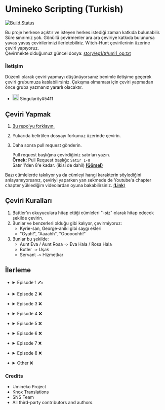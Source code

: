 # Umineko Scripting (Turkish)

[![Build Status](../../workflows/CI/badge.svg)](../../actions)

Bu proje herkese açıktır ve isteyen herkes istediği zaman katkıda bulunabilir. Süre sınırımız yok. Gönüllü çevirmenler ara ara çeviriye katkıda bulunursa yavaş yavaş çevirilerimizi ilerletebiliriz. Witch-Hunt çevirilerinin üzerine çeviri yapıyoruz.  
Çevirmekte olduğumuz güncel dosya: [story/ep1/tr/umi1_op.txt](../../tree/master/story/ep1/tr/umi1_op.txt)

### İletişim
Düzenli olarak çeviri yapmayı düşünüyorsanız benimle iletişime geçerek çeviri grubumuza katılabilirsiniz. Çakışma olmaması için çeviri yapmadan önce gruba yazmanız yararlı olacaktır.
- <img src="https://i.imgur.com/62IuQAp.png" width=20 title="Discord" />  Singularity#5411

## Çeviri Yapmak
1. [Bu repo'yu forklayın.](../../fork)
2. Yukarıda belirtilen dosyayı forkunuz üzerinde çevirin.
3. Daha sonra pull request gönderin.

   Pull request başlığına çevirdiğiniz satırları yazın.  
   **Örnek:** Pull Request başlığı: `Satır 1-8`  
   Satır 1'den 8'e kadar. (ikisi de dahil) [**(Görsel)**](https://i.imgur.com/au1UqRk.png)

Bazı cümlelerde takılıyor ya da cümleyi hangi karakterin söylediğini anlayamıyorsanız, çeviriyi yaparken yan sekmede de Youtube'a chapter chapter yüklediğim videolardan oyuna bakabilirsiniz. [(**Link**)](https://youtube.com/playlist?list=PLOxBDkucq83mp2JX42XQ_5n02-WNax7-H)

## Çeviri Kuralları

1. Battler'ın okuyuculara hitap ettiği cümleleri "-siz" olarak hitap edecek şekilde çevirin.
2. Bunlar ve benzerleri olduğu gibi kalıyor, çevirmiyoruz:
   * Kyrie-san, George-aniki gibi saygı ekleri
   * "Gyah!", "Aaaahh", "Oooooohh!"
3. Bunlar bu şekilde:
   * Aunt Eva / Aunt Rosa `->` Eva Hala / Rosa Hala
   * Butler `->` Uşak
   * Servant `->` Hizmetkar

## İlerleme
* <details>
  <summary>Episode 1 ✍️</summary>

   * [Chapter 0](../../tree/master/story/ep1/tr/umi1_op.txt) ✍️
   * Chapter 1 ❌
   * Chapter 2 ❌
   * Chapter 3 ❌
   * Chapter 4 ❌
   * Chapter 5 ❌
   * Chapter 6 ❌
   * Chapter 7 ❌
   * Chapter 8 ❌
   * Chapter 9 ❌
   * Chapter 10 ❌
   * Chapter 11 ❌
   * Chapter 12 ❌
   * Chapter 13 ❌
   * Chapter 14 ❌
   * Chapter 15 ❌
   * Chapter 16 ❌
   * Chapter 17 ❌
   * Chapter 18 ❌
   * Chapter 19 ❌
</details>

* <details>
  <summary>Episode 2 ❌</summary>

   * Chapter 0 ❌
   * Chapter 1 ❌
   * Chapter 2 ❌
   * Chapter 3 ❌
   * Chapter 4 ❌
   * Chapter 5 ❌
   * Chapter 6 ❌
   * Chapter 7 ❌
   * Chapter 8 ❌
   * Chapter 9 ❌
   * Chapter 10 ❌
   * Chapter 11 ❌
   * Chapter 12 ❌
   * Chapter 13 ❌
   * Chapter 14 ❌
   * Chapter 15 ❌
   * Chapter 16 ❌
   * Chapter 17 ❌
   * Chapter 18 ❌
   * Chapter 19 ❌
   * Chapter 20 ❌
</details>

* <details>
  <summary>Episode 3 ❌</summary>

   * Chapter 0 ❌
   * Chapter 1 ❌
   * Chapter 2 ❌
   * Chapter 3 ❌
   * Chapter 4 ❌
   * Chapter 5 ❌
   * Chapter 6 ❌
   * Chapter 7 ❌
   * Chapter 8 ❌
   * Chapter 9 ❌
   * Chapter 10 ❌
   * Chapter 11 ❌
   * Chapter 12 ❌
   * Chapter 13 ❌
   * Chapter 14 ❌
   * Chapter 15 ❌
   * Chapter 16 ❌
   * Chapter 17 ❌
   * Chapter 18 ❌
   * Chapter 19 ❌
   * Chapter 20 ❌
</details>

* <details>
  <summary>Episode 4 ❌</summary>

   * Chapter 0 ❌
   * Chapter 1 ❌
   * Chapter 2 ❌
   * Chapter 3 ❌
   * Chapter 4 ❌
   * Chapter 5 ❌
   * Chapter 6 ❌
   * Chapter 7 ❌
   * Chapter 8 ❌
   * Chapter 9 ❌
   * Chapter 10 ❌
   * Chapter 11 ❌
   * Chapter 12 ❌
   * Chapter 13 ❌
   * Chapter 14 ❌
   * Chapter 15 ❌
   * Chapter 16 ❌
   * Chapter 17 ❌
   * Chapter 18 ❌
   * Chapter 19 ❌
   * Chapter 20 ❌
   * Chapter 21 ❌
</details>

* <details>
  <summary>Episode 5 ❌</summary>

   * Chapter 0 ❌
   * Chapter 1 ❌
   * Chapter 2 ❌
   * Chapter 3 ❌
   * Chapter 4 ❌
   * Chapter 5 ❌
   * Chapter 6 ❌
   * Chapter 7 ❌
   * Chapter 8 ❌
   * Chapter 9 ❌
   * Chapter 10 ❌
   * Chapter 11 ❌
   * Chapter 12 ❌
   * Chapter 13 ❌
   * Chapter 14 ❌
   * Chapter 15 ❌
   * Chapter 16 ❌
   * Chapter 17 ❌
</details>

* <details>
  <summary>Episode 6 ❌</summary>

   * Chapter 0 ❌
   * Chapter 1 ❌
   * Chapter 2 ❌
   * Chapter 3 ❌
   * Chapter 4 ❌
   * Chapter 5 ❌
   * Chapter 6 ❌
   * Chapter 7 ❌
   * Chapter 8 ❌
   * Chapter 9 ❌
   * Chapter 10 ❌
   * Chapter 11 ❌
   * Chapter 12 ❌
   * Chapter 13 ❌
   * Chapter 14 ❌
   * Chapter 15 ❌
   * Chapter 16 ❌
   * Chapter 17 ❌
   * Chapter 18 ❌
   * Chapter 19 ❌
   * Chapter 20 ❌
</details>

* <details>
  <summary>Episode 7 ❌</summary>

   * Chapter 0 ❌
   * Chapter 1 ❌
   * Chapter 2 ❌
   * Chapter 3 ❌
   * Chapter 4 ❌
   * Chapter 5 ❌
   * Chapter 6 ❌
   * Chapter 7 ❌
   * Chapter 8 ❌
   * Chapter 9 ❌
   * Chapter 10 ❌
   * Chapter 11 ❌
   * Chapter 12 ❌
   * Chapter 13 ❌
   * Chapter 14 ❌
   * Chapter 15 ❌
   * Chapter 16 ❌
   * Chapter 17 ❌
   * Chapter 18 ❌
   * Chapter 19 ❌
   * Chapter 20 ❌
</details>

* <details>
  <summary>Episode 8 ❌</summary>

   * Chapter 0 ❌
   * Chapter 1 ❌
   * Chapter 2 ❌
   * Chapter 3 ❌
   * Chapter 4 ❌
   * Chapter 5 ❌
   * Chapter 6 ❌
   * Chapter 7 ❌
   * Chapter 8 ❌
   * Chapter 9 ❌
   * Chapter 10 ❌
   * Chapter 11 ❌
   * Chapter 12 ❌
   * Chapter 13 ❌
   * Chapter 14 ❌
   * Chapter 15 ❌
   * Chapter 16 ❌
   * Chapter 17 ❌
   * Chapter 18 ❌
</details>

* <details>
  <summary>Other ❌</summary>

   * [credits.txt](../../tree/master/script/tr/credits.txt) ❌
   * [header.txt](../../tree/master/script/tr/header.txt) ❌
   * [menu.txt](../../tree/master/script/tr/menu.txt) ❌
   * Omake ❌
     * Omake 1 ❌
     * Omake 2 ❌
     * Omake 3 ❌
     * Omake 4 ❌
     * Omake 5 ❌
     * Omake 6 ❌
     * Omake 7 ❌
     * Omake 8 ❌
     * Omake 9 ❌
</details>

### Credits
- Umineko Project
- Knox Translations
- SNS Team
- All third-party contributors and authors
